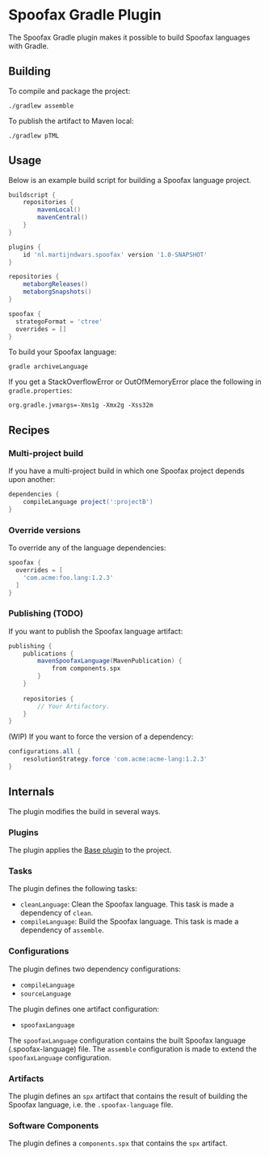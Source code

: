 # Spoofax Gradle Plugin

The Spoofax Gradle plugin makes it possible to build Spoofax languages with Gradle.

## Building

To compile and package the project:

```
./gradlew assemble
```

To publish the artifact to Maven local:

```
./gradlew pTML
```

## Usage

Below is an example build script for building a Spoofax language project.

```groovy
buildscript {
    repositories {
        mavenLocal()
        mavenCentral()
    }
}

plugins {
    id 'nl.martijndwars.spoofax' version '1.0-SNAPSHOT'
}

repositories {
    metaborgReleases()
    metaborgSnapshots()
}

spoofax {
  strategoFormat = 'ctree'
  overrides = []
}
```

To build your Spoofax language:

```
gradle archiveLanguage
```

If you get a StackOverflowError or OutOfMemoryError place the following in `gradle.properties`:

```
org.gradle.jvmargs=-Xms1g -Xmx2g -Xss32m
```

## Recipes

### Multi-project build

If you have a multi-project build in which one Spoofax project depends upon another:

```groovy
dependencies {
    compileLanguage project(':projectB')
}
```

### Override versions

To override any of the language dependencies:

```groovy
spoofax {
  overrides = [
    'com.acme:foo.lang:1.2.3'
  ]
}
```

### Publishing (TODO)

If you want to publish the Spoofax language artifact:

```groovy
publishing {
    publications {
        mavenSpoofaxLanguage(MavenPublication) {
            from components.spx
        }
    }
  
    repositories {
        // Your Artifactory.
    }
}
```

(WIP) If you want to force the version of a dependency:

```groovy
configurations.all {
    resolutionStrategy.force 'com.acme:acme-lang:1.2.3'
}
```

## Internals

The plugin modifies the build in several ways.

### Plugins

The plugin applies the [Base plugin](https://docs.gradle.org/current/userguide/base_plugin.html) to the project.

### Tasks

The plugin defines the following tasks:

* `cleanLanguage`: Clean the Spoofax language. This task is made a dependency of `clean`.
* `compileLanguage`: Build the Spoofax language. This task is made a dependency of `assemble`.

### Configurations

The plugin defines two dependency configurations:

* `compileLanguage`
* `sourceLanguage`

The plugin defines one artifact configuration:

* `spoofaxLanguage`

The `spoofaxLanguage` configuration contains the built Spoofax language (.spoofax-language) file. The `assemble` configuration is made to extend the `spoofaxLanguage` configuration.

### Artifacts

The plugin defines an `spx` artifact that contains the result of building the Spoofax language, i.e. the `.spoofax-language` file.

### Software Components

The plugin defines a `components.spx` that contains the `spx` artifact.

